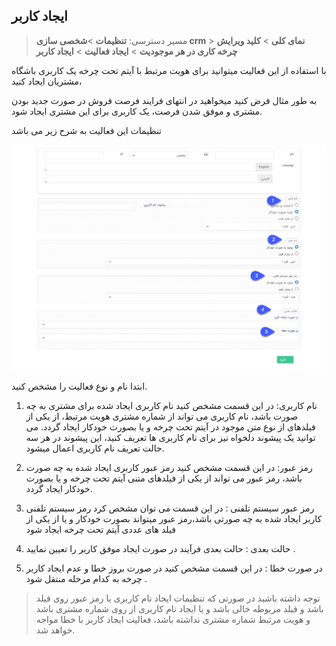 ﻿## ایجاد کاربر


> مسیر دسترسی:  **تنظیمات** >**شخصی سازی crm** > **نمای کلی** > **کلید ویرایش چرخه کاری در هر موجودیت** > **ایجاد فعالیت** > **ایجاد کاربر**

با استفاده از این فعالیت میتوانید برای هویت مرتبط با آیتم تحت چرخه یک کاربری باشگاه مشتریان ایجاد کنید،

 به طور مثال فرض کنید میخواهید در انتهای فرایند فرصت فروش در صورت جدید بودن مشتری و موفق شدن فرصت، یک کاربری برای این مشتری ایجاد شود.

تنظیمات این فعالیت به شرح زیر می باشد

![](ejadkarbar.png)

ابتدا نام و نوع فعالیت را مشخص کنید.

1. نام کاربری: در این قسمت مشخص کنید نام کاربری ایجاد شده برای مشتری به چه صورت باشد، نام کاربری می تواند از شماره مشتری هویت مرتبط، از یکی از فیلدهای از نوع متن موجود در  آیتم تحت چرخه و یا بصورت خودکار ایجاد گردد. می توانید یک پیشوند دلخواه نیز برای نام کاربری ها تعریف کنید، این پیشوند در هر سه حالت تعریف نام کاربری اعمال میشود.

2. رمز عبور: در این قسمت مشخص کنید رمز عبور کاربری ایجاد شده به چه صورت باشد، رمز عبور می تواند از یکی از فیلدهای متنی آیتم تحت چرخه و یا بصورت خودکار ایجاد گردد.


3. رمز عبور سیستم تلفنی : در این قسمت می توان مشخص کرد رمز سیستم تلفنی کاربر ایجاد شده به چه صورتی باشد،رمز عبور میتواند بصورت خودکار و یا از یکی از فیلد های عددی آیتم تحت چرخه ایجاد شود 

4. حالت بعدی : حالت بعدی فرآیند در صورت ایجاد موفق کاربر را تعیین نمایید .

5. در صورت خطا : در این قسمت مشخص کنید در صورت بروز خطا و عدم ایجاد کاربر چرخه به کدام مرحله منتقل شود .

> توجه داشته باشید در صورتی که تنظیمات ایجاد نام کاربری یا رمز عبور روی فیلد باشد و فیلد مربوطه خالی باشد و یا ایجاد نام کاربری از روی شماره مشتری باشد و هویت مرتبط شماره مشتری نداشته باشد، فعالیت ایجاد کاربر با خطا مواجه خواهد شد.


 
 